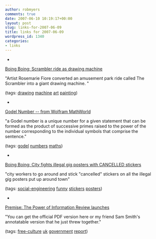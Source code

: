 ```yaml
---
author: robmyers
comments: true
date: 2007-06-10 10:19:17+00:00
layout: post
slug: links-for-2007-06-09
title: links for 2007-06-09
wordpress_id: 1340
categories:
- links
---
```


  

  *   


[Boing Boing: Scrambler ride as drawing machine](http://www.boingboing.net/2007/06/08/scrambler_ride_as_dr.html)

  


"Artist Rosemarie Fiore converted an amusement park ride called The Scrambler into a giant drawing machine. "

  


(tags: [drawing](http://del.icio.us/robmyers/drawing) [machine](http://del.icio.us/robmyers/machine) [art](http://del.icio.us/robmyers/art) [painting](http://del.icio.us/robmyers/painting))

  

  

  *   


[Godel Number -- from Wolfram MathWorld](http://mathworld.wolfram.com/GoedelNumber.html)

  


"a Godel number is a unique number for a given statement that can be formed as the product  of successive primes raised to the power of the number corresponding to the individual symbols that comprise the sentence."

  


(tags: [godel](http://del.icio.us/robmyers/godel) [numbers](http://del.icio.us/robmyers/numbers) [maths](http://del.icio.us/robmyers/maths))

  

  

  *   


[Boing Boing: City fights illegal gig posters with CANCELLED stickers](http://www.boingboing.net/2007/06/08/city_fights_illegal_.html)

  


"city workers to go around and stick "cancelled" stickers on all the illegal gig posters put up around town"

  


(tags: [social-engineering](http://del.icio.us/robmyers/social-engineering) [funny](http://del.icio.us/robmyers/funny) [stickers](http://del.icio.us/robmyers/stickers) [posters](http://del.icio.us/robmyers/posters))

  

  

  *   


[Premise: The Power of Information Review launches](http://steiny.typepad.com/premise/2007/06/the_power_of_in.html)

  


"You can get the official PDF version here or my friend Sam Smith's  annotatable version that he just threw together."

  


(tags: [free-culture](http://del.icio.us/robmyers/free-culture) [uk](http://del.icio.us/robmyers/uk) [government](http://del.icio.us/robmyers/government) [report](http://del.icio.us/robmyers/report))

  

  
  


